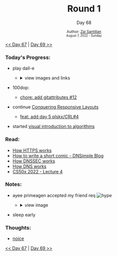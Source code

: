<div align="center">
  <h1>Round 1</h1>
  <p>Day 68</p>
  <sub>
    Author: <a href="https://github.com/plskz" target="_blank">Zai Santillan</a>
    <br>
    <small>August 7, 2022 - Sunday</small>
  </sub>
</div>

[<< Day 67](day067.md) | [Day 69 >>](day069.md)

### Today's Progress:

- play dall-e

  - <details>
    <summary>view images and links</summary>

    ![image](https://user-images.githubusercontent.com/57343545/188609030-f92de8ff-7390-4972-be24-0a1aae0d2a86.png)

    ![image](https://user-images.githubusercontent.com/57343545/188609057-683b0275-cc96-47e8-b9d3-c6505f9ed0d3.png)

    ![image](https://user-images.githubusercontent.com/57343545/188609085-013902de-dbba-42e9-9f0a-378a61077b23.png)

    ![image](https://user-images.githubusercontent.com/57343545/188609138-42a7b2ca-0f79-42e0-94e6-dfd9cd3736a9.png)

    > - https://labs.openai.com/s/myxeWDBOhqU0LiA27Y0QyV5G
    > - https://labs.openai.com/s/XTwGAo0XZPW2jJRNh0Oew786
    > - https://labs.openai.com/s/acUhp3aradkIcKFSweg38qgx
    > - https://labs.openai.com/s/VilrNCCopGBWhRly5UVx5oTs
    > - https://labs.openai.com/s/Prv7dWti9Jh6dStK5iUpCdD4
    > - https://labs.openai.com/s/EhCuSnGoBlOPYPDw1MXPCy23
    > - https://labs.openai.com/s/GXpFUjavba4iZgljmkoWVWm8
    > - https://labs.openai.com/s/UpR2Lveef8liK2B6GWuJhsc3
    > - https://labs.openai.com/s/In8IjHhMUliSpOiC1zxWLjrM
    > - https://labs.openai.com/s/orPF01zxi6qSukrHNnetPTTn
    > - https://labs.openai.com/s/ECJZOsROmDcDThJIOmO9JI2m
    > - https://labs.openai.com/s/6wz5htXNB9n6FNwwQquBtNdB
    > - https://labs.openai.com/s/l5YtEstuq6QedqwffrQJ90vJ
    > - https://labs.openai.com/s/fNc7us5Hvk29EDrjAt6tUdKU
    > - https://labs.openai.com/s/bvKzupkFHKSWe5aIZqSIkPnu
    > - https://labs.openai.com/s/Kl4XPd7lhW2ORm5NYe5WvgkC
    > - https://labs.openai.com/s/5V4Blu6hb37hxgQ02f9zgwyL
    > - https://labs.openai.com/s/5zt9KuozrZO2YTU35R3IKhqr

    </details>

- 100dop:
  - [chore: add gitattributes #12](https://github.com/plskz/100-days-of-productivity/pull/12)
- continue [Conquering Responsive Layouts](https://courses.kevinpowell.co/view/courses/conquering-responsive-layouts)
  - [feat: add day 5 plskx/CRL#4](https://github.com/plskx/CRL/pull/4)
- started [visual introduction to algorithms](https://www.educative.io/courses/visual-introduction-to-algorithms)

### Read:

- [How HTTPS works](https://howhttps.works/)
- [How to write a short comic - DNSimple Blog](https://blog.dnsimple.com/2017/04/how-to-write-a-comic/)
- [How DNSSEC works](https://howdnssec.works/)
- [How DNS works](https://howdns.works/)
- [CS50x 2022 - Lecture 4](https://cs50.harvard.edu/x/2022/notes/4/)

### Notes:

- ayee primeagen accepted my friend req ![hype](https://cdn.discordapp.com/emojis/726750374698024960.gif?size=28&quality=lossless)

  - <details>
    <summary>view image</summary>

    ![image](https://user-images.githubusercontent.com/57343545/188607412-09371f8d-2ee0-41fa-9160-e1ebdbc28198.png)

  </details>

- sleep early

### Thoughts:

- [noice](https://twitter.com/IRCSS/status/1554088473434509313)

[<< Day 67](day067.md) | [Day 69 >>](day069.md)
